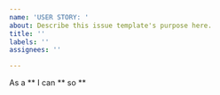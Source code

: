 ```yaml
---
name: 'USER STORY: '
about: Describe this issue template's purpose here.
title: ''
labels: ''
assignees: ''

---
```


As a ** I can ** so **
